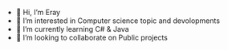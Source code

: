 - 👋 Hi, I’m Eray 
- 👀 I’m interested in Computer science topic and devolopments
- 🌱 I’m currently learning C# & Java
- 💞️ I’m looking to collaborate on Public projects

<!---
EryTstn/EryTstn is a ✨ special ✨ repository because its `README.md` (this file) appears on your GitHub profile.
You can click the Preview link to take a look at your changes.
--->
